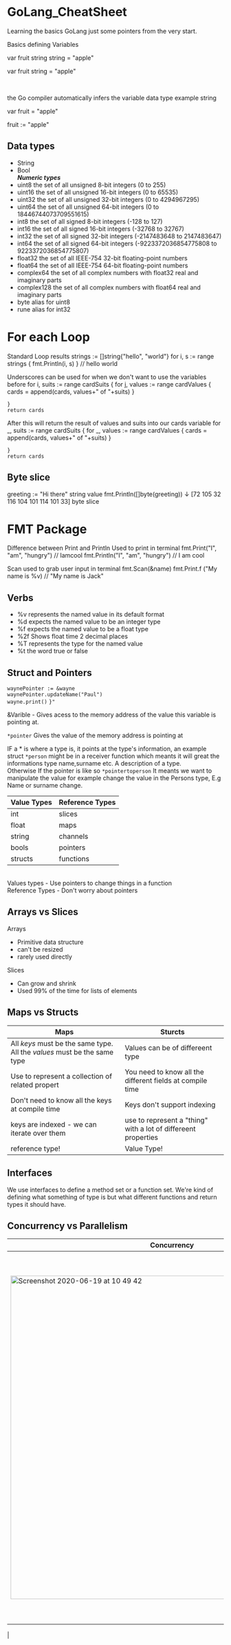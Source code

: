 # GoLang_CheatSheet
Learning the basics GoLang just some pointers from the very start.

Basics defining Variables 

var fruit string
string = "apple"

var fruit string = "apple" 

<br>

the Go compiler automatically infers the variable data type example string

var fruit = "apple"

fruit := "apple"


## Data types 
* String
* Bool<br>
***Numeric types***
* uint8       the set of all unsigned  8-bit integers (0 to 255)
* uint16      the set of all unsigned 16-bit integers (0 to 65535)
* uint32      the set of all unsigned 32-bit integers (0 to 4294967295)
* uint64      the set of all unsigned 64-bit integers (0 to 18446744073709551615)
* int8        the set of all signed  8-bit integers (-128 to 127)
* int16       the set of all signed 16-bit integers (-32768 to 32767)
* int32       the set of all signed 32-bit integers (-2147483648 to 2147483647)
* int64       the set of all signed 64-bit integers (-9223372036854775808 to 9223372036854775807)
* float32     the set of all IEEE-754 32-bit floating-point numbers
* float64     the set of all IEEE-754 64-bit floating-point numbers
* complex64   the set of all complex numbers with float32 real and imaginary parts
* complex128  the set of all complex numbers with float64 real and imaginary parts
* byte        alias for uint8
* rune        alias for int32

# For each Loop
Standard Loop  results 
strings := []string{"hello", "world"}
for i, s := range strings {
    fmt.Println(i, s)
} // hello world

Underscores can be used for when we don't want to use the variables 
before 
for i, suits := range cardSuits {
		for j, values := range cardValues {
			cards = append(cards, values+" of "+suits)
		}

	}
	return cards
  After this will return the result of values and suits into our cards variable
for _, suits := range cardSuits {
		for _, values := range cardValues {
			cards = append(cards, values+" of "+suits)
		}

	}
	return cards

## Byte slice 

 greeting :=  "Hi there"    string value
    fmt.Println([]byte(greeting))
                 ↓
[72 105 32 116 104 101 114 101 33] byte slice


# FMT Package
Difference between Print and Println Used to print in terminal 
fmt.Print("I", "am", "hungry")
// Iamcool
fmt.Println("I", "am", "hungry")
// I am cool

Scan used to grab user input in terminal 
fmt.Scan(&name)
fmt.Print.f ("My name is %v)
// "My name is Jack"

## Verbs

* %v represents the named value in its default format
* %d expects the named value to be an integer type
* %f expects the named value to be a float type
* %2f Shows float time 2  decimal places 
* %T represents the type for the named value
* %t	the word true or false


## Struct and Pointers 
`waynePointer := &wayne`<br>
	`waynePointer.updateName("Paul")`<br>
	`wayne.print()`
`}"`

&Varible - Gives acess to the memory address of the value this variable is pointing at.

`*pointer` Gives the value of the memory address is pointing at 

IF a * is where a type is, it points at the type's information, an example struct `*person` might be in a receiver function which meants it will great the informations type name,surname etc. A description of a type.
<br>
Otherwise If the  pointer is like so  `*pointertoperson` It meants we want to manipulate the value for example change the value in the Persons type, E.g Name or surname change.


| Value Types   | Reference Types |
| ------------- | ------------- |
| int  | slices  |
| float  | maps  |
| string  | channels  |
| bools  | pointers  |
| structs  | functions  |
<br>
Values types 
- Use pointers to change things in a function	<br>
Reference Types
- Don't worry about pointers

## Arrays vs Slices
Arrays
* Primitive data structure
* can't be resized
* rarely used directly

Slices
* Can grow and shrink
* Used 99% of the time for lists of elements

## Maps vs Structs 

| Maps   | Sturcts |
| ------------- | ------------- |
| All *keys* must be the same type.             All the *values* must be the same type | Values can be of differeent type   |
| Use to represent a collection of related propert  | You need to know all the different fields at compile time  |
| Don't need to know all the keys at compile time  | Keys don't support indexing   |
| keys are indexed - we can iterate over them  | use to represent a "thing" with a lot of differeent properties  |
| reference type!  | Value Type!  |


## Interfaces

We use interfaces to define a method set or a function set.
We're kind of defining what something of type is but what different functions and return types it should
have.
 
## Concurrency vs Parallelism

| Concurrency    | Parallelism |
| ------------- | ------------- |
| <img width="751" alt="Screenshot 2020-06-19 at 10 49 42" src="https://user-images.githubusercontent.com/57540755/85120853-bd6b2c00-b21b-11ea-9f2f-c4157732ec95.png"> | <img width="859" alt="Screenshot 2020-06-19 at 10 59 53" src="https://user-images.githubusercontent.com/57540755/85121056-0fac4d00-b21c-11ea-9735-812ba1626948.png">
 |







